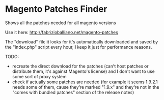 # Magento Patches Finder
Shows all the patches needed for all magento versions

Use it here:
http://fabrizioballiano.net/magento-patches

The "download" file it looks for it's automatically downloaded and saved by the "index.php" script every hour, I keep it just for performance reasons.

TODO:
- recreate the direct download for the patches (can't host patches or distribute them, it's against Magento's license) and I don't want to use some sort of proxy system
- check if actually some patches are needed (for example it seems 1.9.2.1 needs some of them, cause they're marked "1.9.x" and they're not in the "comes with bundled patches" section of the release notes)
